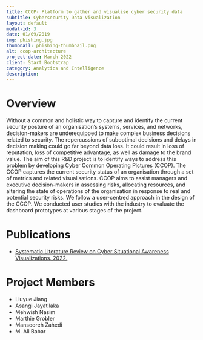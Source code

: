 ```yaml
---
title: CCOP- Platform to gather and visualise cyber security data
subtitle: Cybersecurity Data Visualization
layout: default
modal-id: 3
date: 01/09/2019
img: phishing.jpg
thumbnail: phishing-thumbnail.png
alt: ccop-architecture
project-date: March 2022
client: Start Bootstrap
category: Analytics and Intelligence
description: 
---
```


# Overview
Without a common and holistic way to capture and identify the current security posture of an organisation’s systems, services, and networks, decision-makers are underequipped to make complex business decisions related to security. The repercussions of suboptimal decisions and delays in decision making could go far beyond data loss. It could result in loss of reputation, loss of competitive advantage, as well as damage to the brand value. The aim of this R&D project is to identify ways to address this problem by developing Cyber Common Operating Pictures (CCOP). The CCOP captures the current security status of an organisation through a set of metrics and related visualisations. CCOP aims to assist managers and executive decision-makers in assessing risks, allocating resources, and altering the state of operations of the organisation in response to real and potential security risks.   We follow a user-centred approach in the design of the CCOP. We conducted user studies with the industry to evaluate the dashboard prototypes  at various stages of the project. 

# Publications

- [Systematic Literature Review on Cyber Situational Awareness Visualizations. 2022.](URL)  

# Project Members

- Liuyue Jiang
- Asangi Jayatilaka
- Mehwish Nasim
- Marthie Grobler
- Mansooreh Zahedi
- M. Ali Babar
